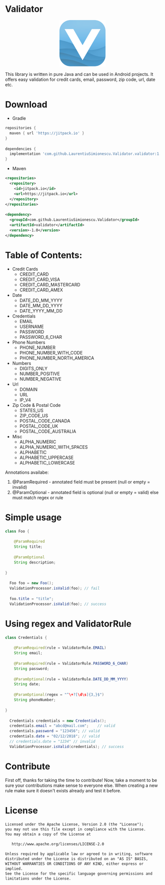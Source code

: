 # Validator
<p align="center">
  <img src="https://github.com/LaurentiuSimionescu/Validator/blob/master/v.png" width="150"/>
</p>

This library is written in pure Java and can be used in Android projects. It offers easy validation for credit cards, email, password, zip code, url, date etc.

# Download
  - Gradle
``` gradle
repositories {
  maven { url 'https://jitpack.io' }
}
    
dependencies {
  implementation 'com.github.LaurentiuSimionescu.Validator.validator:1.0'
}
```
  - Maven
``` xml
<repositories>
  <repository>
    <id>jitpack.io</id>
    <url>https://jitpack.io</url>
  </repository>
</repositories>

<dependency>
  <groupId>com.github.LaurentiuSimionescu.Validator</groupId>
  <artifactId>validator</artifactId>
  <version>-1.0</version>
</dependency>
```


# Table of Contents:
 - Credit Cards
    - CREDIT_CARD
    - CREDIT_CARD_VISA
    - CREDIT_CARD_MASTERCARD
    - CREDIT_CARD_AMEX
 - Date
    - DATE_DD_MM_YYYY
    - DATE_MM_DD_YYYY
    - DATE_YYYY_MM_DD
 - Credentials
    - EMAIL
    - USERNAME
    - PASSWORD
    - PASSWORD_6_CHAR
 - Phone Numbers
    - PHONE_NUMBER
    - PHONE_NUMBER_WITH_CODE
    - PHONE_NUMBER_NORTH_AMERICA
 - Numbers
    - DIGITS_ONLY
    - NUMBER_POSITIVE
    - NUMBER_NEGATIVE
 - Url
    - DOMAIN
    - URL
    - IP_V4
 - Zip Code & Postal Code
    - STATES_US
    - ZIP_CODE_US
    - POSTAL_CODE_CANADA
    - POSTAL_CODE_UK
    - POSTAL_CODE_AUSTRALIA
 - Misc
    - ALPHA_NUMERIC
    - ALPHA_NUMERIC_WITH_SPACES
    - ALPHABETIC
    - ALPHABETIC_UPPERCASE
    - ALPHABETIC_LOWERCASE

Annotations availabe:
 1. @ParamRequired - annotated field must be present (null or empty = invalid)
 2. @ParamOptional - annotated field is optional (null or empty = valid) else must match regex or rule

# Simple usage

``` java
class Foo {

    @ParamRequired
    String title;

    @ParamOptional
    String description;
    
}

  Foo foo = new Foo();
  ValidationProcessor.isValid(foo); // fail
  
  foo.title = "title";
  ValidationProcessor.isValid(foo); // success


```
# Using regex and ValidatorRule

``` java
class Credentials {

    @ParamRequired(rule = ValidatorRule.EMAIL)
    String email;

    @ParamRequired(rule = ValidatorRule.PASSWORD_6_CHAR)
    String password;
    
    @ParamOptional(rule = ValidatorRule.DATE_DD_MM_YYYY)
    String date;
    
    @ParamOptional(regex = "^\+?[\d\s]{3,}$")
    String phoneNumber;
    
}

  Credentials credentials = new Credentials();
  credentials.email = "abcd@mail.com";    // valid
  credentials.password = "123456"; // valid
  credentials.date = "02/12/2018"; // valid
  // credentials.date = "1234" // invalid
  ValidationProcessor.isValid(credentials); // success
```
# Contribute
First off, thanks for taking the time to contribute! Now, take a moment to be sure your contributions make sense to everyone else. When creating a new rule make sure it doesn't exists already and test it before.
# License
```
Licensed under the Apache License, Version 2.0 (the "License");
you may not use this file except in compliance with the License.
You may obtain a copy of the License at

   http://www.apache.org/licenses/LICENSE-2.0

Unless required by applicable law or agreed to in writing, software
distributed under the License is distributed on an "AS IS" BASIS,
WITHOUT WARRANTIES OR CONDITIONS OF ANY KIND, either express or implied.
See the License for the specific language governing permissions and
limitations under the License.
```
